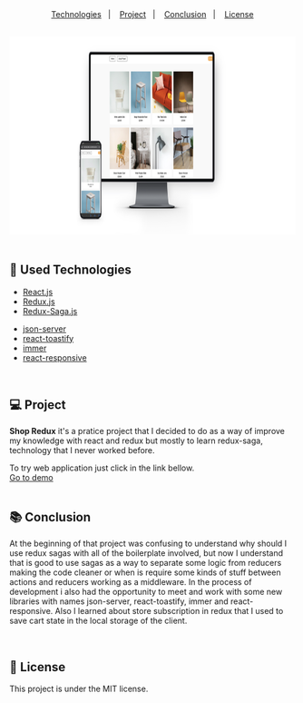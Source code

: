 ##

</div>
<div align="center">
  <a href="#rocket-used-technologies">Technologies</a>&nbsp;&nbsp;&nbsp;|&nbsp;&nbsp;&nbsp;
  <a href="#computer-project">Project</a>&nbsp;&nbsp;&nbsp;|&nbsp;&nbsp;&nbsp;
  <a href="#books-conclusion">Conclusion</a>&nbsp;&nbsp;&nbsp;|&nbsp;&nbsp;&nbsp;
  <a href="#memo-license">License</a>
</div>

##

</div>

<div align="center">
  <img src="./public/mockup.png" height="350px" /><br>
</div>

</br>

## :rocket: Used Technologies

- [React.js](https://reactjs.org)
- [Redux.js](https://redux.js.org)
- [Redux-Saga.js](https://redux-saga.js.org)

</div>

- [json-server](https://www.npmjs.com/package/json-server)
- [react-toastify](https://www.npmjs.com/package/react-toastify)
- [immer](https://immerjs.github.io/immer/docs/introduction)
- [react-responsive](https://www.npmjs.com/package/react-responsive)

</br>

## :computer: Project

<b>Shop Redux</b> it's a pratice project that I decided to do as a way of improve my knowledge with react and redux but mostly to learn redux-saga, technology that I never worked before.

To try web application just click in the link bellow.</br>
[Go to demo](http://shop-redux.ricardolmsilva.site)
</br>
</br>

## :books: Conclusion

At the beginning of that project was confusing to understand why should I use redux sagas with all of the boilerplate involved, but now I understand that is good to use sagas as a way to separate some logic from reducers making the code cleaner or when is require some kinds of stuff between actions and reducers working as a middleware.
In the process of development i also had the opportunity to meet and work with some new libraries with names json-server, react-toastify, immer and react-responsive. Also I learned about store subscription in redux that I used to save cart state in the local storage of the client.

</br>

## :memo: License

This project is under the MIT license.

</br>
